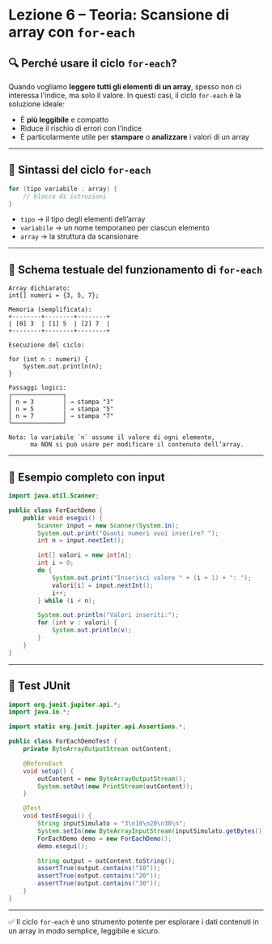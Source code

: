 # Lezione 6 – Teoria: Scansione di array con `for-each`

## 🔍 Perché usare il ciclo `for-each`?

Quando vogliamo **leggere tutti gli elementi di un array**, spesso non ci interessa l'indice, ma solo il valore. In questi casi, il ciclo `for-each` è la soluzione ideale:

* È **più leggibile** e compatto
* Riduce il rischio di errori con l’indice
* È particolarmente utile per **stampare** o **analizzare** i valori di un array

---

## 📌 Sintassi del ciclo `for-each`

```java
for (tipo variabile : array) {
    // blocco di istruzioni
}
```

* `tipo` → il tipo degli elementi dell’array
* `variabile` → un nome temporaneo per ciascun elemento
* `array` → la struttura da scansionare

---

## 🧠 Schema testuale del funzionamento di `for-each`

```
Array dichiarato:
int[] numeri = {3, 5, 7};

Memoria (semplificata):
+--------+--------+--------+
| [0] 3  | [1] 5  | [2] 7  |
+--------+--------+--------+

Esecuzione del ciclo:

for (int n : numeri) {
    System.out.println(n);
}

Passaggi logici:
┌──────────────┐
│ n = 3        │ → stampa "3"
│ n = 5        │ → stampa "5"
│ n = 7        │ → stampa "7"
└──────────────┘

Nota: la variabile `n` assume il valore di ogni elemento,
      ma NON si può usare per modificare il contenuto dell’array.
```

---

## 📘 Esempio completo con input

```java
import java.util.Scanner;

public class ForEachDemo {
    public void esegui() {
        Scanner input = new Scanner(System.in);
        System.out.print("Quanti numeri vuoi inserire? ");
        int n = input.nextInt();

        int[] valori = new int[n];
        int i = 0;
        do {
            System.out.print("Inserisci valore " + (i + 1) + ": ");
            valori[i] = input.nextInt();
            i++;
        } while (i < n);

        System.out.println("Valori inseriti:");
        for (int v : valori) {
            System.out.println(v);
        }
    }
}
```

---

## 🧪 Test JUnit

```java
import org.junit.jupiter.api.*;
import java.io.*;

import static org.junit.jupiter.api.Assertions.*;

public class ForEachDemoTest {
    private ByteArrayOutputStream outContent;

    @BeforeEach
    void setup() {
        outContent = new ByteArrayOutputStream();
        System.setOut(new PrintStream(outContent));
    }

    @Test
    void testEsegui() {
        String inputSimulato = "3\n10\n20\n30\n";
        System.setIn(new ByteArrayInputStream(inputSimulato.getBytes()));
        ForEachDemo demo = new ForEachDemo();
        demo.esegui();

        String output = outContent.toString();
        assertTrue(output.contains("10"));
        assertTrue(output.contains("20"));
        assertTrue(output.contains("30"));
    }
}
```

---

✅ Il ciclo `for-each` è uno strumento potente per esplorare i dati contenuti in un array in modo semplice, leggibile e sicuro.

